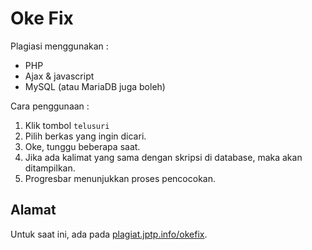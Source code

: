 Oke Fix
=========

Plagiasi menggunakan : 

  - PHP
  - Ajax & javascript
  - MySQL (atau MariaDB juga boleh)

Cara penggunaan :

1. Klik tombol `telusuri`
2. Pilih berkas yang ingin dicari.
3. Oke, tunggu beberapa saat.
4. Jika ada kalimat yang sama dengan skripsi di database, maka akan ditampilkan.
5. Progresbar menunjukkan proses pencocokan.

Alamat
---

Untuk saat ini, ada pada [plagiat.jptp.info/okefix](http://plagiat.jptp.info/okefix).


